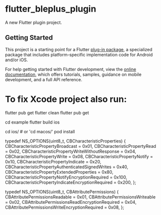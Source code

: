 # flutter_bleplus_plugin

A new Flutter plugin project.

## Getting Started

This project is a starting point for a Flutter
[plug-in package](https://flutter.dev/to/develop-plugins),
a specialized package that includes platform-specific implementation code for
Android and/or iOS.

For help getting started with Flutter development, view the
[online documentation](https://docs.flutter.dev), which offers tutorials,
samples, guidance on mobile development, and a full API reference.


# To fix Xcode project also run:
flutter pub get
flutter clean
flutter pub get

cd example
flutter build ios

cd ios/     # or 'cd macos/'
pod install

typedef NS_OPTIONS(uint8_t, CBCharacteristicProperties) {
CBCharacteristicPropertyBroadcast                    = 0x01,
CBCharacteristicPropertyRead                         = 0x02,
CBCharacteristicPropertyWriteWithoutResponse         = 0x04,
CBCharacteristicPropertyWrite                        = 0x08,
CBCharacteristicPropertyNotify                       = 0x10,
CBCharacteristicPropertyIndicate                     = 0x20,
CBCharacteristicPropertyAuthenticatedSignedWrites    = 0x40,
CBCharacteristicPropertyExtendedProperties           = 0x80,
CBCharacteristicPropertyNotifyEncryptionRequired     = 0x100,
CBCharacteristicPropertyIndicateEncryptionRequired   = 0x200,
};

typedef NS_OPTIONS(uint8_t, CBAttributePermissions) {
CBAttributePermissionsReadable                 = 0x01,
CBAttributePermissionsWriteable                = 0x02,
CBAttributePermissionsReadEncryptionRequired   = 0x04,
CBAttributePermissionsWriteEncryptionRequired  = 0x08,
};


